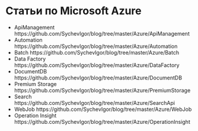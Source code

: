 Статьи по Microsoft Azure
==========
<ul>
<li>ApiManagement https://github.com/SychevIgor/blog/tree/master/Azure/ApiManagement</li>
<li>Automation https://github.com/SychevIgor/blog/tree/master/Azure/Automation</li>
<li>Batch https://github.com/SychevIgor/blog/tree/master/Azure/Batch</li>
<li>Data Factory https://github.com/SychevIgor/blog/tree/master/Azure/DataFactory</li>
<li>DocumentDB https://github.com/SychevIgor/blog/tree/master/Azure/DocumentDB</li>
<li>Premium Storage https://github.com/SychevIgor/blog/tree/master/Azure/PremiumStorage</li>
<li>Search https://github.com/SychevIgor/blog/tree/master/Azure/SearchApi</li>
<li>WebJob https://github.com/SychevIgor/blog/tree/master/Azure/WebJob</li>
<li>Operation Insight https://github.com/SychevIgor/blog/tree/master/Azure/OperationInsight</li>
</ul>
